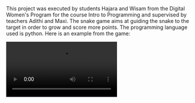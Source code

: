 This project was executed by students Hajara and Wisam from the Digital Women's Program for the course Intro to Programming and supervised by teachers Adithi and Maxi.
The snake game aims at guiding the snake to the target in order to grow and score more points.
The programming language used is python.
Here is an example from the game:


![Example](https://github.com/ReDI-School/Munich-Demo-Day-Spring-2020/master/snake/Bildschirm.mp4?raw=true)
